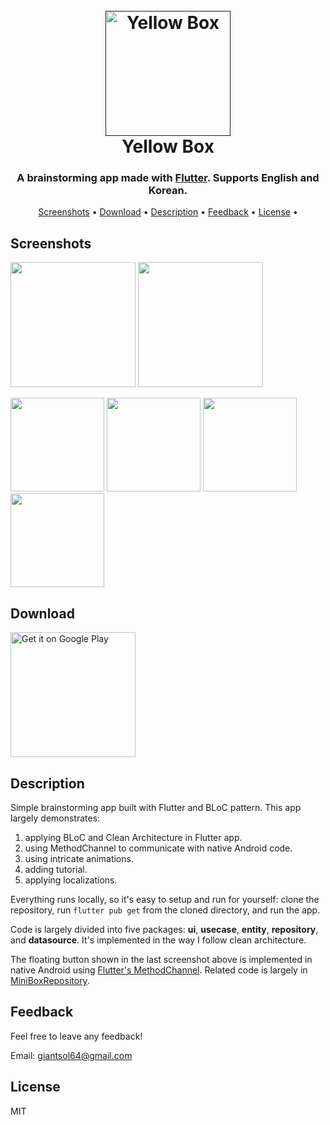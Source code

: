 <h1 align="center">
  <br>
  <a href=""><img src="https://user-images.githubusercontent.com/4879766/86593020-75942500-bfcf-11ea-8980-a96d5e6ba472.png" alt="Yellow Box" width="200"></a>
  <br>
  Yellow Box
  <br>
</h1>

<h3 align="center">A brainstorming app made with <a href="https://flutter.dev" target="_blank">Flutter</a>. Supports English and Korean.</h3>

<p align="center">
  <a href="#screenshots">Screenshots</a> •
  <a href="#download">Download</a> •
  <a href="#description">Description</a> •
  <a href="#feedback">Feedback</a> •
  <a href="#license">License</a> •
</p>

## Screenshots

<p float="left">
  <img src="https://user-images.githubusercontent.com/4879766/87250136-02425580-c49e-11ea-8bf1-7eb9e3f4a946.gif" width="200" />
  <img src="https://user-images.githubusercontent.com/4879766/87250145-0b332700-c49e-11ea-83e2-1fbdb916cb29.gif" width="200" />
</p>

<p float="left">
  <img src="https://user-images.githubusercontent.com/4879766/86593214-c4da5580-bfcf-11ea-8b07-0e70cfe20414.png" width="150" />
  <img src="https://user-images.githubusercontent.com/4879766/86593253-d4f23500-bfcf-11ea-91ea-942deac11906.png" width="150" /> 
  <img src="https://user-images.githubusercontent.com/4879766/86593296-ea675f00-bfcf-11ea-8484-ef705abc96ea.png" width="150" />
  <img src="https://user-images.githubusercontent.com/4879766/86593305-edfae600-bfcf-11ea-85d6-88638088fc73.png" width="150" />
</p>

## Download

<a href='https://play.google.com/store/apps/details?id=com.giantsol.yellow_box'>
  <img alt='Get it on Google Play' src='https://play.google.com/intl/en_us/badges/images/generic/en_badge_web_generic.png' width='200'/>
</a>

## Description

Simple brainstorming app built with Flutter and BLoC pattern. This app largely demonstrates:

1. applying BLoC and Clean Architecture in Flutter app.
2. using MethodChannel to communicate with native Android code.
3. using intricate animations.
4. adding tutorial.
5. applying localizations.

Everything runs locally, so it's easy to setup and run for yourself: clone the repository, run ```flutter pub get``` from the cloned directory, and run the app.

Code is largely divided into five packages: **ui**, **usecase**, **entity**, **repository**, and **datasource**. It's implemented in the way I follow clean architecture.

The floating button shown in the last screenshot above is implemented in native Android using [Flutter's MethodChannel](https://flutter.dev/docs/development/platform-integration/platform-channels). Related code is largely in [MiniBoxRepository](https://github.com/giantsol/Yellow-Box/blob/master/lib/repository/MiniBoxRepository.dart).

## Feedback

Feel free to leave any feedback!

Email: giantsol64@gmail.com

## License

MIT
